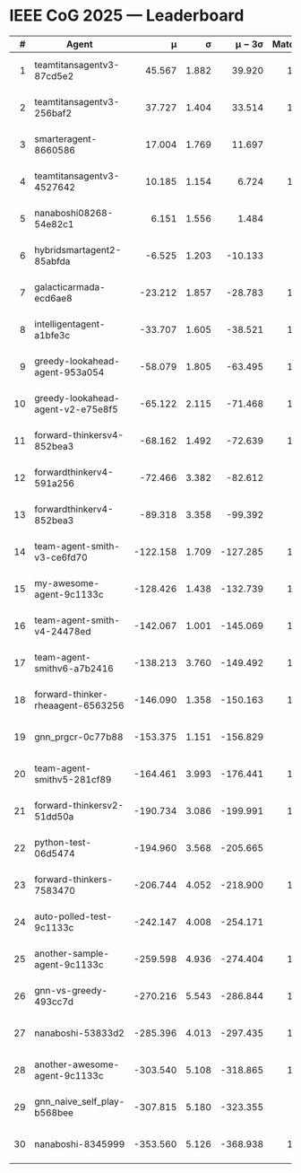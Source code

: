 # IEEE CoG 2025 — Leaderboard

| # | Agent | μ | σ | μ − 3σ | Matches | Updated |
|---:|---|---:|---:|---:|---:|---|
| 1 | teamtitansagentv3-87cd5e2 | 45.567 | 1.882 | 39.920 | 1220 | 2025-08-27 03:49 |
| 2 | teamtitansagentv3-256baf2 | 37.727 | 1.404 | 33.514 | 1160 | 2025-08-27 03:49 |
| 3 | smarteragent-8660586 | 17.004 | 1.769 | 11.697 | 854 | 2025-08-27 03:49 |
| 4 | teamtitansagentv3-4527642 | 10.185 | 1.154 | 6.724 | 1100 | 2025-08-27 03:49 |
| 5 | nanaboshi08268-54e82c1 | 6.151 | 1.556 | 1.484 | 980 | 2025-08-27 03:49 |
| 6 | hybridsmartagent2-85abfda | -6.525 | 1.203 | -10.133 | 861 | 2025-08-27 03:49 |
| 7 | galacticarmada-ecd6ae8 | -23.212 | 1.857 | -28.783 | 1080 | 2025-08-27 03:49 |
| 8 | intelligentagent-a1bfe3c | -33.707 | 1.605 | -38.521 | 1008 | 2025-08-27 03:49 |
| 9 | greedy-lookahead-agent-953a054 | -58.079 | 1.805 | -63.495 | 1118 | 2025-08-27 03:49 |
| 10 | greedy-lookahead-agent-v2-e75e8f5 | -65.122 | 2.115 | -71.468 | 1058 | 2025-08-27 03:49 |
| 11 | forward-thinkersv4-852bea3 | -68.162 | 1.492 | -72.639 | 1168 | 2025-08-27 03:49 |
| 12 | forwardthinkerv4-591a256 | -72.466 | 3.382 | -82.612 | 992 | 2025-08-27 03:49 |
| 13 | forwardthinkerv4-852bea3 | -89.318 | 3.358 | -99.392 | 931 | 2025-08-27 03:49 |
| 14 | team-agent-smith-v3-ce6fd70 | -122.158 | 1.709 | -127.285 | 1240 | 2025-08-27 03:49 |
| 15 | my-awesome-agent-9c1133c | -128.426 | 1.438 | -132.739 | 1480 | 2025-08-27 03:49 |
| 16 | team-agent-smith-v4-24478ed | -142.067 | 1.001 | -145.069 | 1060 | 2025-08-27 03:49 |
| 17 | team-agent-smithv6-a7b2416 | -138.213 | 3.760 | -149.492 | 1260 | 2025-08-27 03:49 |
| 18 | forward-thinker-rheaagent-6563256 | -146.090 | 1.358 | -150.163 | 1262 | 2025-08-27 03:49 |
| 19 | gnn_prgcr-0c77b88 | -153.375 | 1.151 | -156.829 | 940 | 2025-08-27 03:49 |
| 20 | team-agent-smithv5-281cf89 | -164.461 | 3.993 | -176.441 | 1300 | 2025-08-27 03:49 |
| 21 | forward-thinkersv2-51dd50a | -190.734 | 3.086 | -199.991 | 1142 | 2025-08-27 03:49 |
| 22 | python-test-06d5474 | -194.960 | 3.568 | -205.665 | 880 | 2025-08-27 03:49 |
| 23 | forward-thinkers-7583470 | -206.744 | 4.052 | -218.900 | 1200 | 2025-08-27 03:49 |
| 24 | auto-polled-test-9c1133c | -242.147 | 4.008 | -254.171 | 880 | 2025-08-27 03:49 |
| 25 | another-sample-agent-9c1133c | -259.598 | 4.936 | -274.404 | 1240 | 2025-08-27 03:49 |
| 26 | gnn-vs-greedy-493cc7d | -270.216 | 5.543 | -286.844 | 1160 | 2025-08-27 03:49 |
| 27 | nanaboshi-53833d2 | -285.396 | 4.013 | -297.435 | 1060 | 2025-08-27 03:49 |
| 28 | another-awesome-agent-9c1133c | -303.540 | 5.108 | -318.865 | 1220 | 2025-08-27 03:49 |
| 29 | gnn_naive_self_play-b568bee | -307.815 | 5.180 | -323.355 | 840 | 2025-08-27 03:49 |
| 30 | nanaboshi-8345999 | -353.560 | 5.126 | -368.938 | 1220 | 2025-08-27 03:49 |
